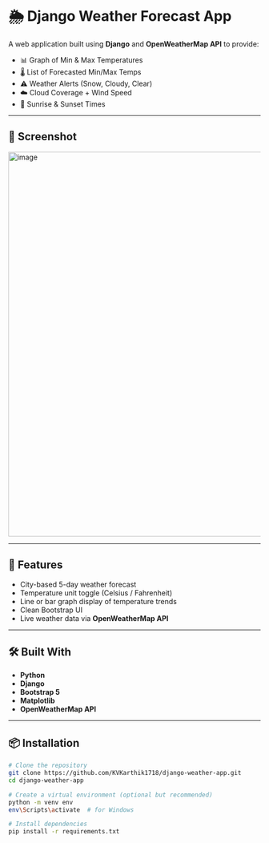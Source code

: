 # 🌦️ Django Weather Forecast App

A web application built using **Django** and **OpenWeatherMap API** to provide:
- 📊 Graph of Min & Max Temperatures
- 🌡️ List of Forecasted Min/Max Temps
- ⚠️ Weather Alerts (Snow, Cloudy, Clear)
- ☁️ Cloud Coverage + Wind Speed
- 🌅 Sunrise & Sunset Times

---

## 📸 Screenshot

<img width="1366" height="768" alt="image" src="https://github.com/user-attachments/assets/8e9186fc-bfe4-474d-9812-b2ae5192824e" />


---

## 🚀 Features

- City-based 5-day weather forecast
- Temperature unit toggle (Celsius / Fahrenheit)
- Line or bar graph display of temperature trends
- Clean Bootstrap UI
- Live weather data via **OpenWeatherMap API**

---

## 🛠️ Built With

- **Python**
- **Django**
- **Bootstrap 5**
- **Matplotlib**
- **OpenWeatherMap API**

---

## 📦 Installation

```bash
# Clone the repository
git clone https://github.com/KVKarthik1718/django-weather-app.git
cd django-weather-app

# Create a virtual environment (optional but recommended)
python -m venv env
env\Scripts\activate  # for Windows

# Install dependencies
pip install -r requirements.txt
